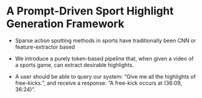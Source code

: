 
# A Prompt-Driven Sport Highlight Generation Framework

* Sparse action spotting methods in sports have traditionally been CNN or feature-extractor based

* We introduce a purely token-based pipeline that, when given a video of a sports game, can extract desirable highlights.

* A user should be able to query our system: “Give me all the highlights of free-kicks.”, and receive a response: “A free-kick occurs at (36:09, 36:24)”.

